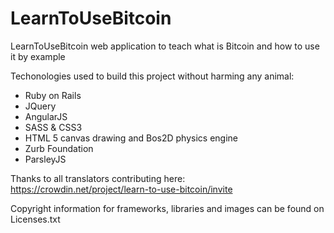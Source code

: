 LearnToUseBitcoin
=================

LearnToUseBitcoin web application to teach what is Bitcoin and how to use it by example

Techonologies used to build this project without harming any animal:
- Ruby on Rails
- JQuery
- AngularJS
- SASS & CSS3
- HTML 5 canvas drawing and Bos2D physics engine
- Zurb Foundation
- ParsleyJS

Thanks to all translators contributing here:
https://crowdin.net/project/learn-to-use-bitcoin/invite

Copyright information for frameworks, libraries and images can be found on Licenses.txt